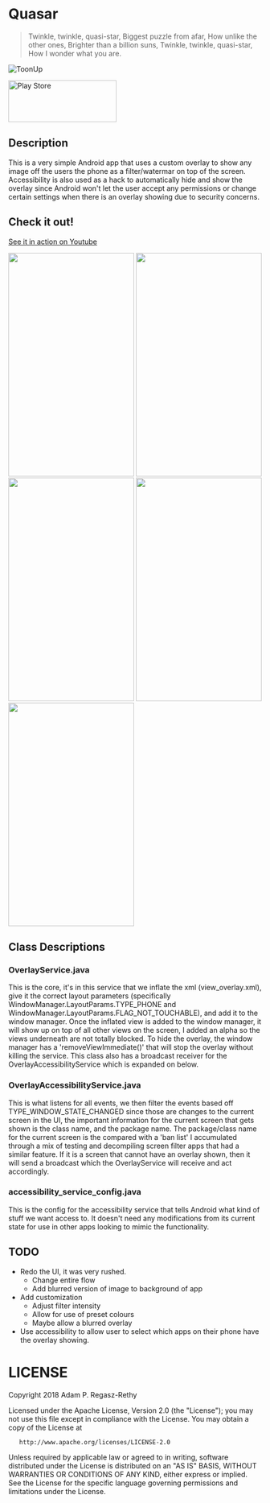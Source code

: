 # Quasar #

> Twinkle, twinkle, quasi-star,
> Biggest puzzle from afar,
> How unlike the other ones,
> Brighter than a billion suns,
> Twinkle, twinkle, quasi-star,
> How I wonder what you are.

<img src="https://user-images.githubusercontent.com/21000943/34430280-6d5c8dd8-ec31-11e7-8264-828e6ee0cc34.png" title="ToonUp">

<a href="https://play.google.com/store/apps/details?id=com.bonnetrouge.quasar" alt="Play Store Release"><img src="https://play.google.com/intl/en_us/badges/images/generic/en_badge_web_generic.png" width="215" height="83" title="Play Store"/></a>

## Description ##

This is a very simple Android app that uses a custom overlay to show any image off the users the phone as a filter/watermar on top of the screen. Accessibility is also used as a hack to automatically hide and show the overlay since Android won't let the user accept any permissions or change certain settings when there is an overlay showing due to security concerns.

## Check it out! ##

[See it in action on Youtube](https://youtu.be/_h-Ca2HfPSc)

<img src="https://user-images.githubusercontent.com/21000943/34636527-7c23761a-f271-11e7-8be2-8cd8e8f17509.png" width="250" height="444"> <img src="https://user-images.githubusercontent.com/21000943/34636523-7bcee5a0-f271-11e7-822d-8b7e54bcf947.png" width="250" height="444"> <img src="https://user-images.githubusercontent.com/21000943/34636522-7bbfe564-f271-11e7-87f8-886c9632c986.png" width="250" height="444"> <img src="https://user-images.githubusercontent.com/21000943/34636528-7c4028aa-f271-11e7-9be5-6dcad67fc5f1.png" width="250" height="444"> <img src="https://user-images.githubusercontent.com/21000943/34636529-7cbcdee0-f271-11e7-8f74-434592116798.png" width="250" height="444">

## Class Descriptions ##

### OverlayService.java ###

This is the core, it's in this service that we inflate the xml (view_overlay.xml), give it the correct layout parameters (specifically WindowManager.LayoutParams.TYPE_PHONE and WindowManager.LayoutParams.FLAG_NOT_TOUCHABLE), and add it to the window manager. Once the inflated view is added to the window manager, it will show up on top of all other views on the screen, I added an alpha so the views underneath are not totally blocked. To hide the overlay, the window manager has a 'removeViewImmediate()' that will stop the overlay without killing the service. This class also has a broadcast receiver for the OverlayAccessibilityService which is expanded on below.

### OverlayAccessibilityService.java ###

This is what listens for all events, we then filter the events based off TYPE_WINDOW_STATE_CHANGED since those are changes to the current screen in the UI, the important information for the current screen that gets shown is the class name, and the package name. The package/class name for the current screen is the compared with a 'ban list' I accumulated through a mix of testing and decompiling screen filter apps that had a similar feature. If it is a screen that cannot have an overlay shown, then it will send a broadcast which the OverlayService will receive and act accordingly.

### accessibility_service_config.java ###

This is the config for the accessibility service that tells Android what kind of stuff we want access to. It doesn't need any modifications from its current state for use in other apps looking to mimic the functionality.

## TODO ##

* Redo the UI, it was very rushed.
  * Change entire flow
  * Add blurred version of image to background of app
* Add customization
  * Adjust filter intensity
  * Allow for use of preset colours
  * Maybe allow a blurred overlay
* Use accessibility to allow user to select which apps on their phone have the overlay showing.

LICENSE
=======

   Copyright 2018 Adam P. Regasz-Rethy

   Licensed under the Apache License, Version 2.0 (the "License");
   you may not use this file except in compliance with the License.
   You may obtain a copy of the License at

       http://www.apache.org/licenses/LICENSE-2.0

   Unless required by applicable law or agreed to in writing, software
   distributed under the License is distributed on an "AS IS" BASIS,
   WITHOUT WARRANTIES OR CONDITIONS OF ANY KIND, either express or implied.
   See the License for the specific language governing permissions and
   limitations under the License.
